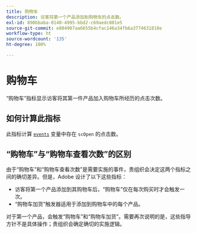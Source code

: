 ```yaml
---
title: 购物车
description: 访客将第一个产品添加到购物车的点击数。
exl-id: 890bbaba-0140-4995-bbd2-c69aedc801e5
source-git-commit: e804907aa6655b4cfac146a34fb6a3774631818e
workflow-type: ht
source-wordcount: '135'
ht-degree: 100%

---
```


# 购物车

“购物车”指标显示访客将其第一件产品加入购物车所经历的点击次数。

## 如何计算此指标

此指标计算 [`events`](/help/implement/vars/page-vars/events/events-overview.md) 变量中存在 `scOpen` 的点击数。

## “购物车”与“购物车查看次数”的区别

由于“购物车”和“购物车查看次数”是需要实施的事件，贵组织会决定这两个指标之间的确切差异。但是，Adobe 设计了以下这些指标：

* 访客将第一个产品添加到其购物车后，“购物车”仅在每次购买时才会触发一次。
* “购物车加货”触发器适用于添加到购物车中的每个产品。

对于第一个产品，会触发“购物车”和“购物车加货”。需要再次说明的是，这些指导方针不是具体操作；贵组织会确定确切的实施逻辑。
